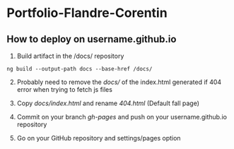 # Portfolio-Flandre-Corentin

## How to deploy on username.github.io

1. Build artifact in the /docs/ repository
```
ng build --output-path docs --base-href /docs/
```

2. Probably need to remove the *docs/* of the index.html generated if 404 error when trying to fetch js files

3. Copy *docs/index.html* and rename *404.html* (Default fall page)

4. Commit on your branch *gh-pages* and push on your username.github.io repository

5. Go on your GitHub repository and settings/pages option
